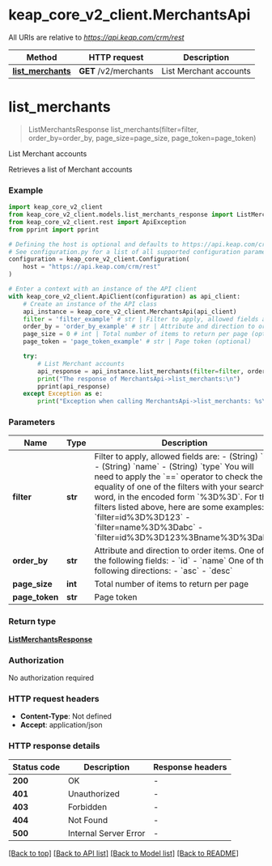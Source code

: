 # keap_core_v2_client.MerchantsApi

All URIs are relative to *https://api.keap.com/crm/rest*

Method | HTTP request | Description
------------- | ------------- | -------------
[**list_merchants**](MerchantsApi.md#list_merchants) | **GET** /v2/merchants | List Merchant accounts


# **list_merchants**
> ListMerchantsResponse list_merchants(filter=filter, order_by=order_by, page_size=page_size, page_token=page_token)

List Merchant accounts

Retrieves a list of Merchant accounts

### Example


```python
import keap_core_v2_client
from keap_core_v2_client.models.list_merchants_response import ListMerchantsResponse
from keap_core_v2_client.rest import ApiException
from pprint import pprint

# Defining the host is optional and defaults to https://api.keap.com/crm/rest
# See configuration.py for a list of all supported configuration parameters.
configuration = keap_core_v2_client.Configuration(
    host = "https://api.keap.com/crm/rest"
)

# Enter a context with an instance of the API client
with keap_core_v2_client.ApiClient(configuration) as api_client:
    # Create an instance of the API class
    api_instance = keap_core_v2_client.MerchantsApi(api_client)
    filter = 'filter_example' # str | Filter to apply, allowed fields are: - (String) `id` - (String) `name` - (String) `type` You will need to apply the `==` operator to check the equality of one of the filters with your searched word, in the encoded form `%3D%3D`. For the filters listed above, here are some examples: - `filter=id%3D%3D123` - `filter=name%3D%3Dabc` - `filter=id%3D%3D123%3Bname%3D%3Dabc`  (optional)
    order_by = 'order_by_example' # str | Attribute and direction to order items. One of the following fields: - `id` - `name`  One of the following directions: - `asc` - `desc` (optional)
    page_size = 0 # int | Total number of items to return per page (optional)
    page_token = 'page_token_example' # str | Page token (optional)

    try:
        # List Merchant accounts
        api_response = api_instance.list_merchants(filter=filter, order_by=order_by, page_size=page_size, page_token=page_token)
        print("The response of MerchantsApi->list_merchants:\n")
        pprint(api_response)
    except Exception as e:
        print("Exception when calling MerchantsApi->list_merchants: %s\n" % e)
```


### Parameters


Name | Type | Description  | Notes
------------- | ------------- | ------------- | -------------
 **filter** | **str**| Filter to apply, allowed fields are: - (String) &#x60;id&#x60; - (String) &#x60;name&#x60; - (String) &#x60;type&#x60; You will need to apply the &#x60;&#x3D;&#x3D;&#x60; operator to check the equality of one of the filters with your searched word, in the encoded form &#x60;%3D%3D&#x60;. For the filters listed above, here are some examples: - &#x60;filter&#x3D;id%3D%3D123&#x60; - &#x60;filter&#x3D;name%3D%3Dabc&#x60; - &#x60;filter&#x3D;id%3D%3D123%3Bname%3D%3Dabc&#x60;  | [optional] 
 **order_by** | **str**| Attribute and direction to order items. One of the following fields: - &#x60;id&#x60; - &#x60;name&#x60;  One of the following directions: - &#x60;asc&#x60; - &#x60;desc&#x60; | [optional] 
 **page_size** | **int**| Total number of items to return per page | [optional] 
 **page_token** | **str**| Page token | [optional] 

### Return type

[**ListMerchantsResponse**](ListMerchantsResponse.md)

### Authorization

No authorization required

### HTTP request headers

 - **Content-Type**: Not defined
 - **Accept**: application/json

### HTTP response details

| Status code | Description | Response headers |
|-------------|-------------|------------------|
**200** | OK |  -  |
**401** | Unauthorized |  -  |
**403** | Forbidden |  -  |
**404** | Not Found |  -  |
**500** | Internal Server Error |  -  |

[[Back to top]](#) [[Back to API list]](../README.md#documentation-for-api-endpoints) [[Back to Model list]](../README.md#documentation-for-models) [[Back to README]](../README.md)

